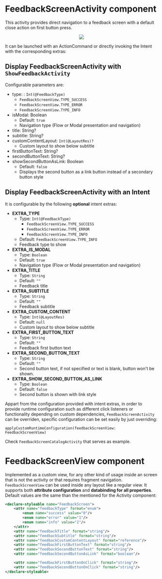 # FeedbackScreenActivity component
This activity provides direct navigation to a feedback screen with a default close action on first button press.

<p align="center">
    <img src="../../../../../../../../doc/images/screen_feedbacks/feedbacks.gif">
</p>

It can be launched with an ActionCommand or directly invoking the Intent with the corresponding extras:
## Display FeedbackScreenActivity with `ShowFeedbackActivity`
Configurable parameters are:
* type: : `Int(@FeedbackType)`
    * `FeedbackScreenView.TYPE_SUCCESS`
    * `FeedbackScreenView.TYPE_ERROR`
    * `FeedbackScreenView.TYPE_INFO`
* isModal: Boolean
  * Default: `true`
  * Navigation type (Flow or Modal presentation and navigation)
* title: String?
* subtitle: String?
* customContentLayout: `Int(@LayoutRes)?`
  * Custom layout to show below subtitle
* firstButtonText: String?
* secondButtonText: String?
* showSecondButtonAsLink: Boolean
  * Default: `false`
  * Displays the second button as a link button instead of a secondary button style

## Display FeedbackScreenActivity with an Intent 
It is configurable by the following **optional** intent extras:
* **EXTRA_TYPE**
  * Type: `Int(@FeedbackType)`
    * `FeedbackScreenView.TYPE_SUCCESS`
    * `FeedbackScreenView.TYPE_ERROR`
    * `FeedbackScreenView.TYPE_INFO`
  * Default: `FeedbackScreenView.TYPE_INFO`
  * Feedback type to show
* **EXTRA_IS_MODAL**
  * Type: `Boolean`
  * Default: `true`
  * Navigation type (Flow or Modal presentation and navigation)
* **EXTRA_TITLE**
  * Type: `String`
  * Default: `""`
  * Feedback title
* **EXTRA_SUBTITLE**
  * Type: `String`
  * Default: `""`
  * Feedback subtitle
* **EXTRA_CUSTOM_CONTENT**
  * Type: `Int(@LayoutRes)`
  * Default: `null`
  * Custom layout to show below subtitle
* **EXTRA_FIRST_BUTTON_TEXT**
  * Type: `String`
  * Default: `""`
  * Feedback first button text
* **EXTRA_SECOND_BUTTON_TEXT**
  * Type: `String`
  * Default: `""`
  * Second button text, if not specified or text is blank, button won't be shown.
* **EXTRA_SHOW_SECOND_BUTTON_AS_LINK**
  * Type: `Boolean`
  * Default: `false`
  * Second button is shown with link style

Appart from the configuration provided with intent extras, in order to provide runtime configuration such as different click listeners or functionality depending on custom dependencies, `FeedbackScreenActivity` can be overriden, specific configuration can be set easily by just overriding:

`applyCustomRuntimeConfiguration(feedbackScreenView: FeedbackScreenView)`

Check `FeedbackScreenCatalogActivity` that serves as example.

# FeedbackScreenView component

Implemented as a custom view, for any other kind of usage inside an screen that is not the activity or that requires fragment navigation. `FeedbackScreenView` can be used inside any layout like a regular view. It supports both **attribute configuration** and **databinding for all properties**. Default values are the same than the mentioned for the Activity component:

```xml
<declare-styleable name="FeedbackScreen">
    <attr name="feedbackType" format="enum">
        <enum name="success" value="0"/>
        <enum name="error" value="1"/>
        <enum name="info" value="2"/>
    </attr>
    <attr name="feedbackTitle" format="string"/>
    <attr name="feedbackSubtitle" format="string"/>
    <attr name="feedbackCustomContentLayout" format="reference"/>
    <attr name="feedbackFirstButtonText" format="string"/>
    <attr name="feedbackSecondButtonText" format="string"/>
    <attr name="feedbackSecondButtonAsLink" format="boolean"/>

    <attr name="feedbackFirstButtonOnClick" format="string"/>
    <attr name="feedbackSecondButtonOnClick" format="string"/>
</declare-styleable>
```
